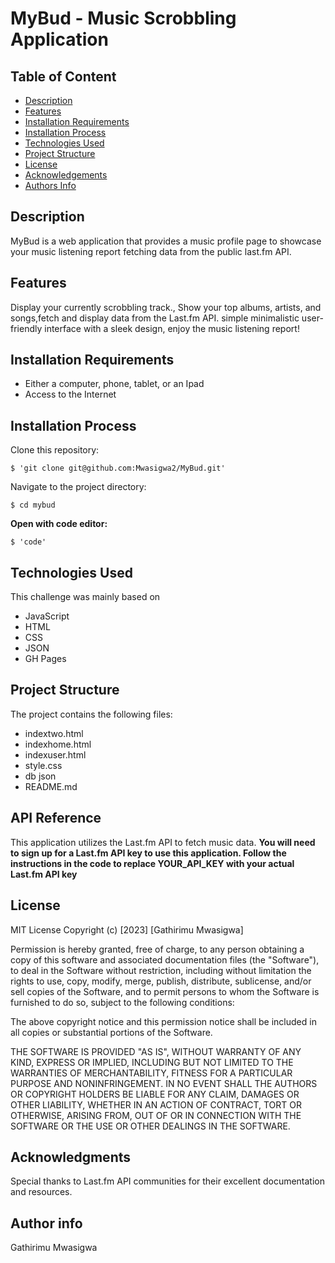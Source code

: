 # MyBud - Music Scrobbling Application

## Table of Content
- [Description](https://github.com/Mwasigwa2/MyBud#description)
- [Features ](https://github.com/Mwasigwa2/MyBud#features)
- [Installation Requirements](https://github.com/Mwasigwa2/MyBud#installation-requirements)
- [Installation Process](https://github.com/Mwasigwa2/MyBud#installation-process)
- [Technologies Used](https://github.com/Mwasigwa2/MyBud#technologies-used)
- [Project Structure](https://github.com/Mwasigwa2/MyBud#project-structure)
- [License](https://github.com/Mwasigwa2/MyBud#license)
- [Acknowledgements](https://github.com/Mwasigwa2/MyBud#acknowledgments)
- [Authors Info](https://github.com/Mwasigwa2/MyBud#author-info)

## Description
MyBud is a web application that provides a music profile page to showcase your music listening report fetching data from the public last.fm API. 

## Features
Display your currently scrobbling track., Show your top albums, artists, and songs,fetch and display data from the Last.fm API.
simple minimalistic user-friendly interface with a sleek design, enjoy the music listening report!

## Installation Requirements 
- Either a computer, phone, tablet, or an Ipad
- Access to the Internet

## Installation Process
Clone this repository: 
```
$ 'git clone git@github.com:Mwasigwa2/MyBud.git'
```
Navigate to the project directory: 
```
$ cd mybud
```
**Open with code editor:** 
```
$ 'code'
```

## Technologies Used
This challenge was mainly based on
- JavaScript
- HTML
- CSS
- JSON
- GH Pages
  
## Project Structure
  The project contains the following files:
  - indextwo.html
  - indexhome.html
  - indexuser.html
  - style.css
  - db json
  - README.md

## API Reference
This application utilizes the Last.fm API to fetch music data. **You will need to sign up for a Last.fm API key to use this application. Follow the instructions in the code to replace YOUR_API_KEY with your actual Last.fm API key**

## License
MIT License Copyright (c) [2023] [Gathirimu Mwasigwa]

Permission is hereby granted, free of charge, to any person obtaining a copy of this software and associated documentation files (the "Software"), to deal in the Software without restriction, including without limitation the rights to use, copy, modify, merge, publish, distribute, sublicense, and/or sell copies of the Software, and to permit persons to whom the Software is furnished to do so, subject to the following conditions:

The above copyright notice and this permission notice shall be included in all copies or substantial portions of the Software.

THE SOFTWARE IS PROVIDED "AS IS", WITHOUT WARRANTY OF ANY KIND, EXPRESS OR IMPLIED, INCLUDING BUT NOT LIMITED TO THE WARRANTIES OF MERCHANTABILITY, FITNESS FOR A PARTICULAR PURPOSE AND NONINFRINGEMENT. IN NO EVENT SHALL THE AUTHORS OR COPYRIGHT HOLDERS BE LIABLE FOR ANY CLAIM, DAMAGES OR OTHER LIABILITY, WHETHER IN AN ACTION OF CONTRACT, TORT OR OTHERWISE, ARISING FROM, OUT OF OR IN CONNECTION WITH THE SOFTWARE OR THE USE OR OTHER DEALINGS IN THE SOFTWARE.

## Acknowledgments

Special thanks to Last.fm API communities for their excellent documentation and resources.

## Author info
Gathirimu Mwasigwa
